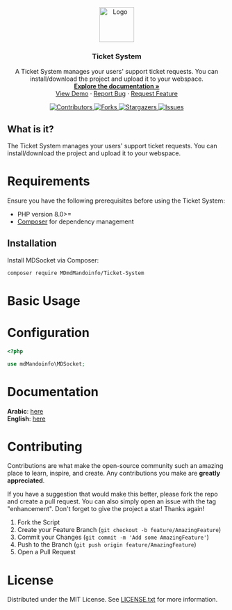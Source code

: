 <!-- PROJECT LOGO -->
<div align="center">
  <a href="https://github.com/MDmdMandoinfo/Ticket-System">
    <img src="https://avatars.githubusercontent.com/u/91418066?v=4" alt="Logo" width="80" height="80">
  </a>

  <h3 align="center">Ticket System</h3>

  <p align="center">
    A Ticket System manages your users' support ticket requests. You can install/download the project and upload it to your webspace.
    <br />
    <a href="https://github.com/MDmdMandoinfo/Ticket-System/blob/main/docs.md"><strong>Explore the documentation »</strong></a>
    <br />
    <a href="https://github.com/MDmdMandoinfo/Ticket-System">View Demo</a>
    ·
    <a href="https://github.com/MDmdMandoinfo/Ticket-System/issues">Report Bug</a>
    ·
    <a href="https://github.com/MDmdMandoinfo/Ticket-System/issues">Request Feature</a>
  </p>

  <p align="center">
    <a href="https://github.com/MDmdMandoinfo/Ticket-System/graphs/contributors">
      <img alt="Contributors" src="https://img.shields.io/github/contributors/MDmdMandoinfo/Ticket-System.svg?style=for-the-badge" />
    </a>
    <a href="https://github.com/MDmdMandoinfo/Ticket-System/network/members">
      <img alt="Forks" src="https://img.shields.io/github/forks/MDmdMandoinfo/Ticket-System.svg?style=for-the-badge" />
    </a>
    <a href="https://github.com/MDmdMandoinfo/Ticket-System/stargazers">
      <img alt="Stargazers" src="https://img.shields.io/github/stars/MDmdMandoinfo/Ticket-System.svg?style=for-the-badge" />
    </a>
    <a href="https://github.com/mdMandoinfo/MDSocket/issues">
      <img alt="Issues" src="https://img.shields.io/github/issues/MDmdMandoinfo/Ticket-System.svg?style=for-the-badge" />
    </a>
  </p>
</div>

## What is it?

The Ticket System manages your users' support ticket requests. You can install/download the project and upload it to your webspace.

# Requirements
Ensure you have the following prerequisites before using the Ticket System:

- PHP version 8.0>=
- [Composer](https://getcomposer.org/) for dependency management

## Installation

Install MDSocket via Composer:

```sh
composer require MDmdMandoinfo/Ticket-System
```

# Basic Usage

# Configuration
```php
<?php

use mdMandoinfo\MDSocket;

```
# Documentation
**Arabic**:   <a href="https://github.com/MDmdMandoinfo/Ticket-System/tree/main/documentation/arabic">here</a>
<br>
**English**:  <a href="https://github.com/MDmdMandoinfo/Ticket-System/tree/main/documentation/english">here</a>

<!-- CONTRIBUTING -->
# Contributing

Contributions are what make the open-source community such an amazing place to learn, inspire, and create. Any contributions you make are **greatly appreciated**.

If you have a suggestion that would make this better, please fork the repo and create a pull request. You can also simply open an issue with the tag "enhancement".
Don't forget to give the project a star! Thanks again!

1. Fork the Script
2. Create your Feature Branch (`git checkout -b feature/AmazingFeature`)
3. Commit your Changes (`git commit -m 'Add some AmazingFeature'`)
4. Push to the Branch (`git push origin feature/AmazingFeature`)
5. Open a Pull Request

# License

Distributed under the MIT License. See <a href="https://github.com/MDmdMandoinfo/Ticket-System/blob/main/LICENSE">LICENSE.txt</a> for more information.

<!-- MARKDOWN LINKS & IMAGES -->
<!-- https://www.markdownguide.org/basic-syntax/#reference-style-links -->
[contributors-shield]: https://img.shields.io/github/contributors/MDmdMandoinfo/Ticket-System.svg?style=for-the-badge
[contributors-url]: https://github.com/MDmdMandoinfo/Ticket-System/graphs/contributors
[forks-shield]: https://img.shields.io/github/forks/MDmdMandoinfo/Ticket-System.svg?style=for-the-badge
[forks-url]: https://github.com/MDmdMandoinfo/Ticket-System/network/members
[stars-shield]: https://img.shields.io/github/stars/MDmdMandoinfo/Ticket-System.svg?style=for-the-badge
[stars-url]: https://github.com/MDmdMandoinfo/Ticket-System/stargazers
[issues-shield]: https://img.shields.io/github/issues/MDmdMandoinfo/Ticket-System.svg?style=for-the-badge
[issues-url]: https://github.com/MDmdMandoinfo/Ticket-System/issues

